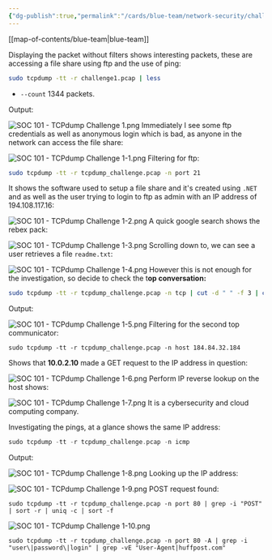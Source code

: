```yaml
---
{"dg-publish":true,"permalink":"/cards/blue-team/network-security/challenges/soc-101-tc-pdump-challenge-1/"}
---
```


[[map-of-contents/blue-team\|blue-team]]

Displaying the packet without filters shows interesting packets, these are accessing a file share using ftp and the use of ping:

```bash
sudo tcpdump -tt -r challenge1.pcap | less
```

- `--count` 1344 packets.

Output:

![SOC 101 - TCPdump Challenge 1.png](/img/user/cards/blue-team/network-security/images/SOC%20101%20-%20TCPdump%20Challenge%201.png)
Immediately I see some ftp credentials as well as anonymous login which is bad, as anyone in the network can access the file share:

![SOC 101 - TCPdump Challenge 1-1.png](/img/user/cards/blue-team/network-security/images/SOC%20101%20-%20TCPdump%20Challenge%201-1.png)
Filtering for ftp:

```bash
sudo tcpdump -tt -r tcpdump_challenge.pcap -n port 21
```

It shows the software used to setup a file share and it's created using `.NET` and as well as the user trying to login to ftp as admin with an IP address of 194.108.117.16:

![SOC 101 - TCPdump Challenge 1-2.png](/img/user/cards/blue-team/network-security/images/SOC%20101%20-%20TCPdump%20Challenge%201-2.png)
A quick google search shows the rebex pack:

![SOC 101 - TCPdump Challenge 1-3.png](/img/user/cards/blue-team/network-security/images/SOC%20101%20-%20TCPdump%20Challenge%201-3.png)
Scrolling down to, we can see a user retrieves a file `readme.txt`:

![SOC 101 - TCPdump Challenge 1-4.png](/img/user/cards/blue-team/network-security/images/SOC%20101%20-%20TCPdump%20Challenge%201-4.png)
However this is not enough for the investigation, so decide to check the t**op conversation:**

```bash
sudo tcpdump -tt -r tcpdump_challenge.pcap -n tcp | cut -d " " -f 3 | cut -d "." -f 1-4  | sort | uniq -c | sort -nr
```

Output:

![SOC 101 - TCPdump Challenge 1-5.png](/img/user/cards/blue-team/network-security/images/SOC%20101%20-%20TCPdump%20Challenge%201-5.png)
Filtering for the second top communicator:

```
sudo tcpdump -tt -r tcpdump_challenge.pcap -n host 184.84.32.184
```

Shows that **10.0.2.10** made a GET request to the IP address in question:

![SOC 101 - TCPdump Challenge 1-6.png](/img/user/cards/blue-team/network-security/images/SOC%20101%20-%20TCPdump%20Challenge%201-6.png)
Perform IP reverse lookup on the host shows:

![SOC 101 - TCPdump Challenge 1-7.png](/img/user/cards/blue-team/network-security/images/SOC%20101%20-%20TCPdump%20Challenge%201-7.png)
It is a cybersecurity and cloud computing company.

Investigating the pings, at a glance shows the same IP address:

```C
sudo tcpdump -tt -r tcpdump_challenge.pcap -n icmp
```

Output:

![SOC 101 - TCPdump Challenge 1-8.png](/img/user/cards/blue-team/network-security/images/SOC%20101%20-%20TCPdump%20Challenge%201-8.png)
Looking up the IP address:

![SOC 101 - TCPdump Challenge 1-9.png](/img/user/cards/blue-team/network-security/images/SOC%20101%20-%20TCPdump%20Challenge%201-9.png)
POST request found:

```
sudo tcpdump -tt -r tcpdump_challenge.pcap -n port 80 | grep -i "POST" | sort -r | uniq -c | sort -f
```

![SOC 101 - TCPdump Challenge 1-10.png](/img/user/cards/blue-team/network-security/images/SOC%20101%20-%20TCPdump%20Challenge%201-10.png)
```
sudo tcpdump -tt -r tcpdump_challenge.pcap -n port 80 -A | grep -i "user\|password\|login" | grep -vE "User-Agent|huffpost.com"
```




